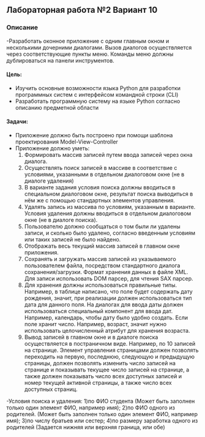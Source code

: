 ## Лабораторная работа №2 Вариант 10

### Описание
-Разработать оконное приложение с одним главным окном и несколькими дочерними диалогами. Вызов диалогов осуществляется через соответствующие пункты меню. Команды меню должны дублироваться на панели инструментов. 
#### Цель:  

- Изучить основные возможности языка Python для разработки программных систем с интерфейсом командной строки (CLI) 
- Разработать программную систему на языке Python согласно описанию предметной области

#### Задачи: 

- Приложение должно быть построено при помощи шаблона проектирования Model-View-Controller
- Приложение должно уметь:
    1. Формировать массив записей путем ввода записей через окна диалога.
    2. Осуществлять поиск записей в массиве в соответствие с условиями, указанными в отдельном диалоговом окне (не в диалоге удаления)
    3. В варианте задания условия поиска должны вводиться в специальном диалоговом окне, результат поиска выводиться в нём же с помощью стандартных элементов управления.
    4. Удалять запись из массива по условиям, указанным в варианте. Условия удаления должны вводиться в отдельном диалоговом окне (не в диалоге поиска).
    5. Пользователю должно сообщаться о том были ли удалены записи, и сколько было удалено, согласно введенным условиям или таких записей не было найдено.
    6. Отображать весь текущий массив записей в главном окне приложения.
    7. Сохранять и загружать массив записей из указываемого пользователем файла, посредством стандартного диалога сохранения/загрузки. Формат хранения данных в файле XML. Для записи использовать DOM парсер, для чтения SAX парсер.
    8. Для хранения должны использоваться правильные типы. Например, в таблице написано, что поле будет содержать дату рождения, значит, при реализации должен использоваться тип дата для данного поля. На диалогах для ввода даты должен использоваться специальный компонент для ввода дат. Например, календарь, чтобы дату было удобно создать. Если поле хранит число. Например, возраст, значит нужно использовать целочисленный атрибут для хранения возраста.
    9. Вывод записей в главном окне и в диалоге поиска осуществляется в постраничном виде. Например, по 10 записей на странице. Элемент управления страницами должен позволять переходить на первую, последнюю, следующую и предыдущую страницы, должен позволять изменить число записей на странице и показывать текущее число записей на странице, а также должен показывать число всех доступных записей и номер текущей активной страницы, а также число всех доступных страниц.


-Условия поиска и удаления:
    1)по ФИО студента (Может быть заполнен только один элемент ФИО, например имя);
    2)по ФИО одного из родителей. (Может быть заполнен только один элемент ФИО, например имя);
    3)по числу братьев или сестер;
    4)по размеру заработка одного из родителей (Задается нижняя или верхняя граница, или обе)
